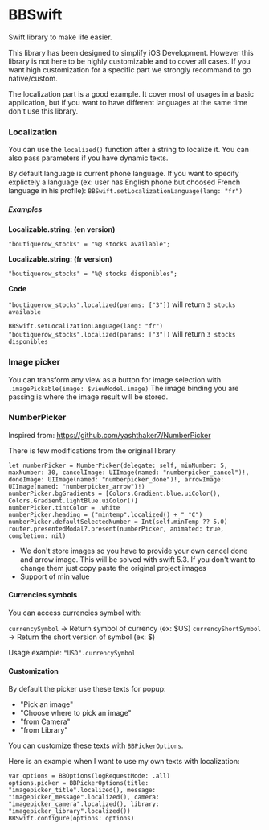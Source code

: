 # BBSwift

Swift library to make life easier.

This library has been designed to simplify iOS Development. 
However this library is not here to be highly customizable and to cover all cases. 
If you want high customization for a specific part we strongly recommand to go native/custom.

The localization part is a good example. It cover most of usages in a basic application, but if you want to have different languages at the same time don't use this library.

### Localization

You can use the `localized()` function after a string to localize it. You can also pass parameters if you have dynamic texts.

By default language is current phone language.
If you want to specify explictely a language (ex: user has English phone but choosed French language in his profile):
`BBSwift.setLocalizationLanguage(lang: "fr")`


##### Examples

**Localizable.string: (en version)**

`"boutiquerow_stocks" = "%@ stocks available";`

**Localizable.string: (fr version)**

`"boutiquerow_stocks" = "%@ stocks disponibles";`

**Code**

`"boutiquerow_stocks".localized(params: ["3"])` will return  `3 stocks available`

`BBSwift.setLocalizationLanguage(lang: "fr")`
`"boutiquerow_stocks".localized(params: ["3"])` will return  `3 stocks disponibles`


### Image picker

You can transform any view as a button for image selection with `.imagePickable(image: $viewModel.image)`
The image binding you are passing is where the image result will be stored.

### NumberPicker

Inspired from: https://github.com/yashthaker7/NumberPicker

There is few modifications from the original library

```
let numberPicker = NumberPicker(delegate: self, minNumber: 5, maxNumber: 30, cancelImage: UIImage(named: "numberpicker_cancel")!, doneImage: UIImage(named: "numberpicker_done")!, arrowImage: UIImage(named: "numberpicker_arrow")!)
numberPicker.bgGradients = [Colors.Gradient.blue.uiColor(), Colors.Gradient.lightBlue.uiColor()]
numberPicker.tintColor = .white
numberPicker.heading = ("mintemp".localized() + " °C")
numberPicker.defaultSelectedNumber = Int(self.minTemp ?? 5.0)
router.presentedModal?.present(numberPicker, animated: true, completion: nil)
```

- We don't store images so you have to provide your own cancel done and arrow image. This will be solved with swift 5.3. If you don't want to change them just copy paste the original project images
- Support of min value


#### Currencies symbols

You can access currencies symbol with:

`currencySymbol` -> Return symbol of currency (ex: $US)
`currencyShortSymbol` -> Return the short version of symbol (ex: $)

Usage example: `"USD".currencySymbol`


#### Customization

By default the picker use these texts for popup:
 - "Pick an image"
 - "Choose where to pick an image"
 - "from Camera"
 - "from Library"

You can customize these texts with `BBPickerOptions`.

Here is an example when I want to use my own texts with localization:
```
var options = BBOptions(logRequestMode: .all)
options.picker = BBPickerOptions(title: "imagepicker_title".localized(), message: "imagepicker_message".localized(), camera: "imagepicker_camera".localized(), library: "imagepicker_library".localized())
BBSwift.configure(options: options)
```
